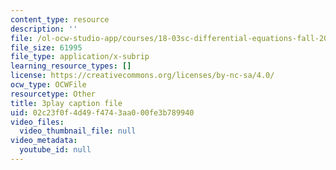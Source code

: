 ```yaml
---
content_type: resource
description: ''
file: /ol-ocw-studio-app/courses/18-03sc-differential-equations-fall-2011/02c23f0f4d49f4743aa000fe3b789940_tVzaX9u6YAE.srt
file_size: 61995
file_type: application/x-subrip
learning_resource_types: []
license: https://creativecommons.org/licenses/by-nc-sa/4.0/
ocw_type: OCWFile
resourcetype: Other
title: 3play caption file
uid: 02c23f0f-4d49-f474-3aa0-00fe3b789940
video_files:
  video_thumbnail_file: null
video_metadata:
  youtube_id: null
---
```

